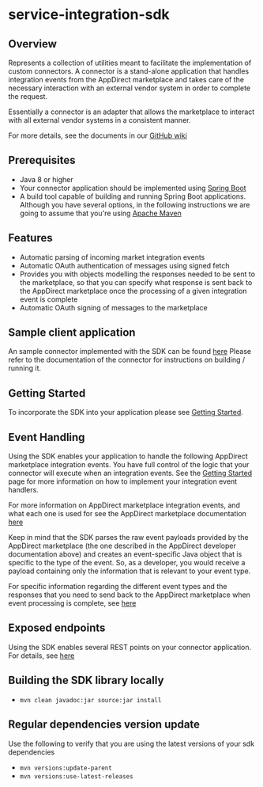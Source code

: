 # service-integration-sdk

## Overview
Represents a collection of utilities meant to facilitate the implementation of custom connectors. 
A connector is a stand-alone application that handles integration events from the AppDirect marketplace and takes 
care of the necessary interaction with an external vendor system in order to complete the request. 

Essentially a connector is an adapter that allows the marketplace to interact with all external vendor systems 
in a consistent manner.

For more details, see the documents in our [GitHub wiki](https://github.com/AppDirect/service-integration-sdk/wiki)

## Prerequisites
* Java 8 or higher
* Your connector application should be implemented using [Spring Boot](https://projects.spring.io/spring-boot/)
* A build tool capable of building and running Spring Boot applications. Although you have several options, in the following
instructions we are going to assume that you're using [Apache Maven](https://maven.apache.org/)

## Features
* Automatic parsing of incoming market integration events
* Automatic OAuth authentication of messages using signed fetch
* Provides you with objects modelling the responses needed to be sent to the marketplace, so that you can specify 
what response is sent back to the AppDirect marketplace once the processing of a given integration event is complete
* Automatic OAuth signing of messages to the marketplace

## Sample client application 
An sample connector implemented with the SDK can be found [here](https://github.com/EmilDafinov/chatty-pie-connector)
Please refer to the documentation of the connector for instructions on building / running it.

## Getting Started
To incorporate the SDK into your application please see  [Getting Started](https://github.com/AppDirect/service-integration-sdk/wiki/Getting-Started).

## Event Handling
Using the SDK enables your application to handle the following AppDirect marketplace integration events. You have full control
of the logic that your connector will execute when an integration events. See the [Getting Started](https://github.com/AppDirect/service-integration-sdk/wiki/Getting-Started)
page for more information on how to implement your integration event handlers.

For more information on AppDirect marketplace integration events, and what each one is used for see the AppDirect marketplace documentation
[here](https://docs.appdirect.com/developer/distribution/event-notifications/subscription-events)

Keep in mind that the SDK parses the raw event payloads provided by the AppDirect marketplace (the one described in 
the AppDirect developer documentation above) and creates an event-specific Java object that is specific to the type
of the event. So, as a developer, you would receive a payload containing only the information that is relevant 
to your event type.

For specific information regarding the different event types and the responses that you need to send back to the 
AppDirect marketplace when event processing is complete, see [here](https://github.com/AppDirect/service-integration-sdk/wiki/Event-Descriptions)

## Exposed endpoints
Using the SDK enables several REST points on your connector application. For details, see [here](https://github.com/AppDirect/service-integration-sdk/wiki/Exposed-endpoints)

## Building the SDK library locally
* `mvn clean javadoc:jar source:jar install`

## Regular dependencies version update
Use the following to verify that you are using the latest versions of your sdk dependencies
* `mvn versions:update-parent`
* `mvn versions:use-latest-releases`
